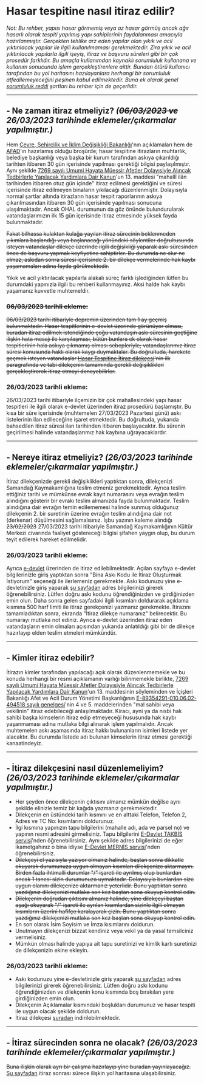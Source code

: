# Hasar tespitine nasıl itiraz edilir?
  
*Not: Bu rehber, yapısı hasar görmemiş veya az hasar görmüş ancak ağır hasarlı olarak tespiti yapılmış yapı sahiplerinin faydalanması amacıyla hazırlanmıştır. Gerçekten tehlike arz eden yapılar olan yıkık ve acil yıktırılacak yapılar ile ilgili kullanılmaması gerekmektedir. Zira yıkık ve acil yıktırılacak yapılarla ilgili işeyiş, itiraz ve başvuru süreleri gibi bir çok prosedür farklıdır. Bu amaçla kullanımdan kaynaklı sorumluluk kullanana ve kullanım sonucunda işlem gerçekleştirenlere aittir. Bundan ötürü kullanıcı tarafından bu yol haritasını hazılayanlara herhangi bir sorumluluk atfedilemeyeceğini peşinen kabul edilmektedir. Buna ek olarak genel [sorumluluk reddi](https://github.com/symbuzzer/samandag-deprem/blob/main/SORUMLULUK%20REDD%C4%B0.md) şartları bu rehber için de geçerlidir.*  
  
------
## - Ne zaman itiraz etmeliyiz? *(~~06/03/2023 ve~~ 26/03/2023 tarihinde eklemeler/çıkarmalar yapılmıştır.)*  
Hem [Çevre, Şehircilik ve İklim Değişikliği Bakanlığı](https://www.ntv.com.tr/turkiye/deprem-bolgesinde-hasar-tespitine-1-ay-icinde-itiraz-hakki,ElW77xEXcECfvQIM5cvGrQ)'nın açıklamaları hem de [AFAD](https://www.afad.gov.tr/kurumlar/afad.gov.tr/39510/xfiles/hasar_tespit_-_10x21.pdf)'ın hazırlamış olduğu broşürde; hasar tespitine itirazların muhtarlık, belediye başkanlığı veya başka bir kurum tarafından askıya çıkarıldığı tarihten itibaren 30 gün içerisinde yapılması gerektiği bilgisi paylaşılmıştır. Aynı şekilde [7269 sayılı Umumi Hayata Müessir Afetler Dolayısiyle Alıncak Tedbirlerle Yapılacak Yardımlara Dair Kanun](https://www.mevzuat.gov.tr/mevzuat?MevzuatNo=7269&MevzuatTur=1&MevzuatTertip=3)'un 13. maddesi "mahallî ilân tarihinden itibaren otuz gün içinde" itiraz edilmesi gerektiğini ve süresi içerisinde itiraz edilmeyen binaların yıkılacağı düzenlenmiştir. Dolayısıyla normal şartlar altında itirazların hasar tespit raporlarının askıya çıkarılmasından itibaren 30 gün içerisinde yapılması sonucuna ulaşılmaktadır. Ancak OHAL durumunun da göz önünde bulundurularak vatandaşlarımızın ilk 15 gün içerisinde itiraz etmesinde yüksek fayda bulunmaktadır.  
  
~~Fakat bilhassa kulaktan kulağa yayılan itiraz sürecinin beklenmeden yıkımlara başlandığı veya başlanacağı yönündeki söylentiler doğrultusunda isteyen vatandaşlar dilekçe üzerinde ilgili değişikliği yaparak askı süresinden önce de başvuru yapmak keyfiyetine sahiptirler. Bu durumda ne olur ne olmaz, askıdan sonra süresi içerisinde 2. bir dilekçe vermelerinde hak kaybı yaşamamaları adına fayda görülmektedir.~~  
  
Yıkık ve acil yıktırılacak yapılarla alakalı süreç farklı işlediğinden lütfen bu durumdaki yapınızla ilgili bu rehberi kullanmayınız. Aksi halde hak kaybı yaşamanız kuvvetle muhtemeldir.
  
### ~~06/03/2023 tarihli ekleme:~~  
~~06/03/2023 tarihi itibariyle depremin üzerinden tam 1 ay geçmiş bulunmaktadır. Hasar tespitlerinin e-devlet üzerinde görünüyor olması, buradan itiraz edilmek istendiğinde çoğu vatandaşın askı süresinin geçtiğine ilişkin hata mesajı ile karşılaşması, bütün bunlara ek olarak hasar tespitlerinin hala askıya çıkmamış olması sebepleriyle; vatandaşlarımız itiraz süresi konusunda haklı olarak kaygı duymaktalar. Bu doğrultuda, harekete geçmek isteyen vatandaşlar [Hasar Tespitine İtiraz dilekçesi](https://github.com/symbuzzer/samandag-deprem/blob/main/2-%20Dilek%C3%A7e%20-%20Hasar%20Tespitine%20%C4%B0tiraz.pdf)'nin ilk paragrafında ve tabi dilekçenin tamamında gerekli değişiklikleri gerçekleştirerek itiraz etmeyi deneyebilirler.~~  
  
### 26/03/2023 tarihli ekleme:  
26/03/2023 tarihi itibariyle ilçemizin bir çok mahallesindeki yapı hasar tespitleri ile ilgili olarak e-devlet üzerinden itiraz prosedürü başlamıştır. Bu kısa bir süre içerisinde (muhtemelen 27/03/2023 Pazartesi günü) askı listelerinin ilan edileceğine işaret etmektedir. Bu doğrultuda, yukarıda bahsedilen itiraz süresi ilan tarihinden itibaren başlayacaktır. Bu sürenin geçirilmesi halinde vatandaşlarımız hak kaybına uğrayacaklardır.

------
## - Nereye itiraz etmeliyiz? *(26/03/2023 tarihinde eklemeler/çıkarmalar yapılmıştır.)*    
İtiraz dilekçenizde gerekli değişiklikleri yaptıktan sonra, dilekçenizi Samandağ Kaymakamlığına teslim etmeniz gerekmektedir. Ayrıca teslim ettiğiniz tarihi ve mümkünse evrak kayıt numarasını veya evrağın teslim alındığını gösterir bir evrakı teslim almanızda fayda bulunmaktadır. Teslim alındığına dair evrağın temin edilememesi halinde sunmuş olduğunuz dilekçenin 2. bir suretinin üzerine evrağın teslim alındığına dair not (derkenar) düşülmesini sağlamalısınız. İşbu yazının kaleme alındığı ~~23/02/2023~~ 27/03/2023 tarihi itibariyle Samandağ Kaymakamlığının Kültür Merkezi civarında faaliyet göstereceği bilgisi şifahen yaygın olup, bu durum teyit edilerek hareket edilmelidir.  
  
### 26/03/2023 tarihli ekleme:  
Ayrıca [e-devlet](https://itiraz.csb.gov.tr) üzerinden de itiraz edilebilmektedir. Açılan sayfaya e-devlet bilgilerinizle giriş yaptıktan sonra "Bina Askı Kodu ile İtiraz Oluşturmak İstiyorum" seçeneği ile ilerlemeniz gerekmekte. Askı kodunuzu yine e-devletinizle giriş yaparak [şu sayfadan](https://www.turkiye.gov.tr/cevre-ve-sehircilik-hasar-tespit-sorgulama?adres=Sorgula) adres bilgilerinizi girerek öğrenebilirsiniz. Lütfen doğru askı kodunu öğrendiğinizden ve girdiğinizden emin olun. Daha sonra gelen sayfadaki ilgili kısımları doldurarak açıklama kısmına 500 harf limiti ile itiraz gerekçenizi yazmanız gerekmekte. İtirazını tamamladıktan sonra, ekranda "İtiraz dilekçe numaranız" belirecektir. Bu numarayı mutlaka not ediniz. Ayrıca e-devlet üzerinden itiraz eden vatandaşların emin olmaları açısından yukarıda anlatıldığı gibi bir de dilekçe hazırlayıp elden teslim etmeleri mümkündür.
  
------
## - Kimler itiraz edebilir?  
İtirazın kimler tarafından yapılacağı açık olarak düzenlenmemekle ve bu konuda herhangi bir resmi açıklamanın varlığı bilinmemekle birlikte, [7269 sayılı Umumi Hayata Müessir Afetler Dolayısiyle Alıncak Tedbirlerle Yapılacak Yardımlara Dair Kanun](https://www.mevzuat.gov.tr/mevzuat?MevzuatNo=7269&MevzuatTur=1&MevzuatTertip=3)'un 13. maddesinin söyleminden ve İçişleri Bakanlığı Afet ve Acil Durum Yönetimi Başkanlığının [E-89354291-010.06.02-494518 sayılı genelgesi](https://github.com/symbuzzer/samandag-deprem/blob/main/i%C3%A7erikler/dosya-tahliye-genelgesi.pdf)'nin 4 ve 5. maddelerinden "mal sahibi veya vekilinin" itiraz edebileceği anlaşılmaktadır. Kiracı, ayni ya da nısbi hak sahibi başka kimselerin itiraz edip etmeyeceği hususunda hak kaybı yaşanmaması adına mutlaka bilgi alınarak işlem yapılmalıdır. Ancak muhtemelen askı aşamasında itiraz hakkı bulunanların isimleri listede yer alacaktır. Bu durumda listede adı bulunan kimselerin itiraz etmesi gerektiği kanaatindeyiz.   
  
------
## - İtiraz dilekçesini nasıl düzenlemeliyim? *(26/03/2023 tarihinde eklemeler/çıkarmalar yapılmıştır.)*  
- Her şeyden önce dilekçenin çıktısını almanız mümkün değilse aynı şekilde elinizle temiz bir kağıda yazmanız gerekmektedir.  
- Dilekçenin en üstündeki tarih kısmını ve en alttaki Telefon, Telefon 2, Adres ve TC No: kısımlarını doldurunuz.  
- İlgi kısmına yapınızın tapu bilgilerini (mahalle adı, ada ve parsel no) ve yapının resmi adresini girmelisiniz.  Tapu bilgilerini [E-Devlet TAKBİS servisi](https://www.turkiye.gov.tr/tapu-bilgileri-sorgulama)'nden öğrenebilirsiniz. Aynı şekilde adres bilgilerinizi de eğer ikametgahınız o bina idiyse [E-Devlet MERNİS servisi](https://www.turkiye.gov.tr/nvi-yerlesim-yeri-ve-diger-adres-belgesi-sorgulama)'nden öğrenebilirsiniz.  
- ~~Dilekçeyi el yazısıyla yazıyor olmanız halinde, baştan sonra dikkatle okuyarak durumunuza uygun olmayan kısımları dilekçenize aktarmayın. Birden fazla ihtimalli durumlar "/" işareti ile ayrılmış olup bunlardan ancak 1 tanesi sizin durumunuza uymaktadır. Dolayısıyla bunlardan size uygun olanını dilekçenize aktarmanız yeterlidir. Bunu yaptıktan sonra yazdığınız dilekçenizi mutlaka son kez baştan sona okuyup kontrol edin.~~  
- ~~Dilekçenin doğrudan çıktısını almanız halinde, yine dilekçeyi baştan aşağı okuyarak "/" işareti ile ayrılan kısımlardan sizinle ilgili olmayan kısımların üzerini hafifçe karalayarak çizin. Bunu yaptıktan sonra yazdığınız dilekçenizi mutlaka son kez baştan sona okuyup kontrol edin.~~  
- En son olarak İsim Soyisim ve İmza kısımlarını doldurun.  
- Unutmayın dilekçenizi bizzat kendiniz veya vekil ya da yasal temsilciniz vermelisiniz.  
- Mümkün olması halinde yapıya ait tapu suretinizi ve kimlik kartı suretinizi de dilekçenizin ekine ekleyin.  
### 26/03/2023 tarihli ekleme:  
- Askı kodunuzu yine e-devletinizle giriş yaparak [şu sayfadan](https://www.turkiye.gov.tr/cevre-ve-sehircilik-hasar-tespit-sorgulama?adres=Sorgula) adres bilgilerinizi girerek öğrenebilirsiniz. Lütfen doğru askı kodunu öğrendiğinizden ve dilekçenin konu kısmında boş bırakılan yere girdiğinizden emin olun.  
- Dilekçenin Açıklamalar kısmındaki boşlukları durumunuz ve hasar tespiti ile uygun olacak şekilde doldurun.  
- İtiraz dilekçesi [şuradan](https://github.com/symbuzzer/samandag-deprem/raw/main/2-%20Dilek%C3%A7e%20-%20Hasar%20Tespitine%20%C4%B0tiraz.pdf) indirilebilmektedir.  
  
------
## - İtiraz sürecinden sonra ne olacak? *(26/03/2023 tarihinde eklemeler/çıkarmalar yapılmıştır.)*  
~~Buna ilişkin olarak ayrı bir çalışma hazırlayıp yine buradan yayınlayacağız.~~  [Şu sayfadan](https://github.com/symbuzzer/samandag-deprem/blob/main/4-%20Yol%20Haritas%C4%B1%20-%20Hasar%20tespitinin%20yeniden%20yap%C4%B1lmas%C4%B1.md) itiraz sonrası sürece ilişkin yol haritasına ulaşabilirsiniz.

